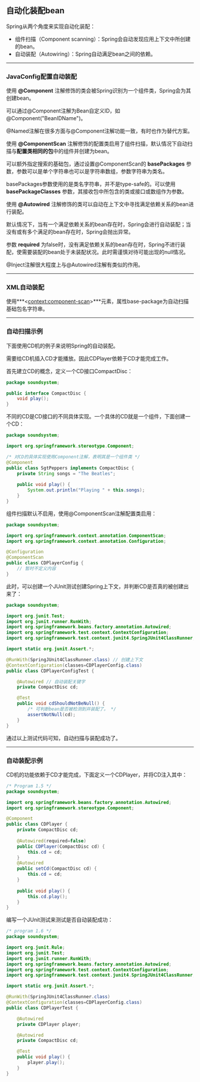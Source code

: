 ## 自动化装配bean

Spring从两个角度来实现自动化装配：

* 组件扫描（Component scanning）：Spring会自动发现应用上下文中所创建的bean。
* 自动装配（Autowiring）：Spring自动满足bean之间的依赖。

---

### JavaConfig配置自动装配

使用 **@Component** 注解修饰的类会被Spring识别为一个组件类，Spring会为其创建bean。  

可以通过@Component注解为Bean自定义ID，如@Component("BeanIDName")。  

@Named注解在很多方面与@Component注解功能一致，有时也作为替代方案。  



使用 **@ComponentScan** 注解修饰的配置类启用了组件扫描，默认情况下自动扫描与**配置类相同的包**中的组件并创建为bean。  

可以额外指定搜索的基础包，通过设置@ComponentScan的 **basePackages** 参数，参数可以是单个字符串也可以是字符串数组，参数字符串为类名。  

basePackages参数使用的是类名字符串，并不是type-safe的。可以使用 **basePackageClasses** 参数，其接收包中所包含的类或接口或数组作为参数。  



使用 **@Autowired** 注解修饰的类可以自动在上下文中寻找满足依赖关系的bean进行装配。  

默认情况下，当有一个满足依赖关系的bean存在时，Spring会进行自动装配；当没有或有多个满足的bean存在时，Spring会抛出异常。  

参数 **required** 为false时，没有满足依赖关系的bean存在时，Spring不进行装配，使需要装配的bean处于未装配状况。此时需谨慎对待可能出现的null情况。

@Inject注解很大程度上与@Autowired注解有类似的作用。

---

### XML自动装配

使用***<<context:component-scan>>***元素，属性base-package为自动扫描基础包名字符串。

---

### 自动扫描示例

下面使用CD机的例子来说明Spring的自动装配。

需要给CD机插入CD才能播放。因此CDPlayer依赖于CD才能完成工作。  

首先建立CD的概念，定义一个CD接口CompactDisc：  

``` java
package soundsystem;

public interface CompactDisc {
    void play();
}
```

不同的CD是CD接口的不同具体实现。一个具体的CD就是一个组件，下面创建一个CD：

``` java
package soundsystem;

import org.springframework.stereotype.Component;

/* 对CD的具体实现使用Component注解，表明其是一个组件类 */
@Component
public class SgtPeppers implements CompactDisc {
    private String songs = "The Beatles";
    
    public void play() {
        System.out.println("Playing " + this.songs);
    }
}
```

组件扫描默认不启用，使用@ComponentScan注解配置类启用：

``` java
package soundsystem;

import org.springframework.context.annotation.ComponentScan;
import org.springframework.context.annotation.Configuration;

@Configuration
@ComponentScan
public class CDPlayerConfig {
    // 暂时不定义内容
}
```

此时，可以创建一个JUnit测试创建Spring上下文，并判断CD是否真的被创建出来了：  

``` java
package soundsystem;

import org.junit.Test;
import org.junit.runner.RunWith;
import org.springframework.beans.factory.annotation.Autowired;
import org.springframework.test.context.ContextConfiguration;
import org.springframework.test.context.junit4.SpringJUnit4ClassRunner;

import static org.junit.Assert.*;

@RunWith(SpringJUnit4ClassRunner.class) // 创建上下文
@ContextConfiguration(classes=CDPlayerConfig.class) 
public class CDPlayerConfigTest {

    @Autowired // 自动装配关键字
    private CompactDisc cd;

    @Test
    public void cdShouldNotBeNull() {
        /* 可判断bean是否被检测到并装配了。 */
        assertNotNull(cd);
    }
}
```

通过以上测试代码可知，自动扫描与装配成功了。   

---

### 自动装配示例  

CD机的功能依赖于CD才能完成，下面定义一个CDPlayer，并将CD注入其中：

``` java
/* Program 1.5 */
package soundsystem;

import org.springframework.beans.factory.annotation.Autowired;
import org.springframework.stereotype.Component;

@Component
public class CDPlayer {
    private CompactDisc cd;
    
    @Autowired(required=false)
    public CDPlayer(CompactDisc cd) {
        this.cd = cd;
    }
    @Autowired
    public setCd(CompactDisc cd) {
        this.cd = cd;
    }
    
    public void play() {
        this.cd.play();
    }
}

```

编写一个JUnit测试来测试是否自动装配成功：

``` java
/* program 1.6 */
package soundsystem;

import org.junit.Rule;
import org.junit.Test;
import org.junit.runner.RunWith;
import org.springframework.beans.factory.annotation.Autowired;
import org.springframework.test.context.ContextConfiguration;
import org.springframework.test.context.junit4.SpringJUnit4ClassRunner;

import static org.junit.Assert.*;

@RunWith(SpringJUnit4ClassRunner.class)
@ContextConfiguration(classes=CDPlayerConfig.class)
public class CDPlayerTest {

    @Autowired
    private CDPlayer player;

    @Autowired
    private CompactDisc cd;

    @Test
    public void play() {
        player.play();
    }
}
```

